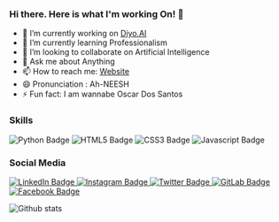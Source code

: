 ### Hi there. Here is what I'm working On!  👋


- 🔭 I’m currently working on [Diyo.AI](https://diyo.ai/)
- 🌱 I’m currently learning Professionalism
- 👯 I’m looking to collaborate on Artificial Intelligence
- 💬 Ask me about Anything
- 📫 How to reach me: [Website](https://anishvarshrestha.com.np/)
- 😄 Pronunciation : Ah-NEESH
- ⚡ Fun fact: I am wannabe Oscar Dos Santos


### Skills
<div id="badges">
  <a>
    <img src="https://img.shields.io/badge/Python-3776AB?style=for-the-badge&logo=python&logoColor=white" alt="Python Badge"/>
  </a>
  <a>
    <img src="https://img.shields.io/badge/HTML5-E34F26?style=for-the-badge&logo=html5&logoColor=white" alt="HTML5 Badge"/>
  </a>
  <a>
    <img src="https://img.shields.io/badge/CSS3-1572B6?style=for-the-badge&logo=css3&logoColor=white" alt="CSS3 Badge"/>
  </a>
  <a>
    <img src="https://img.shields.io/badge/JavaScript-F7DF1E?style=for-the-badge&logo=javascript&logoColor=black" alt="Javascript Badge"/>
  </a>
  
</div>

### Social Media
<div id="badges">
  <a href="https://www.linkedin.com/in/anish-var-shrestha-03530a132/">
    <img src="https://img.shields.io/badge/LinkedIn-blue?style=for-the-badge&logo=linkedin&logoColor=white" alt="LinkedIn Badge"/>
  </a>
  <a href="https://www.instagram.com/anishrestha24/">
    <img src="https://img.shields.io/badge/Instagram-E4405F?style=for-the-badge&logo=instagram&logoColor=white" alt="Instagram Badge"/>
  </a>
  <a href="https://twitter.com/anishresthazpi">
    <img src="https://img.shields.io/badge/Twitter-blue?style=for-the-badge&logo=twitter&logoColor=white" alt="Twitter Badge"/>
  </a>
  <a href="https://gitlab.com/anishrestha">
    <img src="https://img.shields.io/badge/GitLab-330F63?style=for-the-badge&logo=gitlab&logoColor=white" alt="GitLab Badge"/>
  </a>
  <a href="https://www.facebook.com/anees.shrestha.76">
    <img src="https://img.shields.io/badge/Facebook-1877F2?style=for-the-badge&logo=facebook&logoColor=white" alt="Facebook Badge"/>
  </a>
</div>



![Github stats](https://github-readme-stats.vercel.app/api?username=anishrestha1&count_private=true&show_icons=true&theme=radical)
